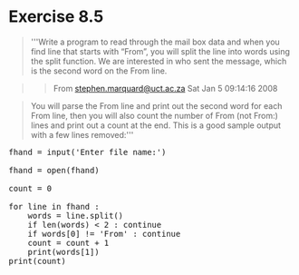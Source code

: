 # Exercise 8.5

>'''Write a program to read through the mail box data and
when you find line that starts with “From”, you will split the line into
words using the split function. We are interested in who sent the
message, which is the second word on the From line.

>> From stephen.marquard@uct.ac.za Sat Jan 5 09:14:16 2008

>You will parse the From line and print out the second word for each
From line, then you will also count the number of From (not From:)
lines and print out a count at the end. This is a good sample output
with a few lines removed:'''

<pre>
fhand = input('Enter file name:')

fhand = open(fhand)

count = 0

for line in fhand :
    words = line.split()
    if len(words) < 2 : continue
    if words[0] != 'From' : continue
    count = count + 1
    print(words[1])
print(count)
</pre>
